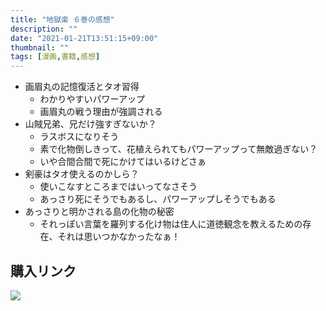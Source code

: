 ```yaml
---
title: "地獄楽 ６巻の感想"
description: ""
date: "2021-01-21T13:51:15+09:00"
thumbnail: ""
tags: [漫画,書籍,感想]
---
```



- 画眉丸の記憶復活とタオ習得
    - わかりやすいパワーアップ
    - 画眉丸の戦う理由が強調される
- 山賊兄弟、兄だけ強すぎないか？
    - ラスボスになりそう
    - 素で化物倒しきって、花植えられてもパワーアップって無敵過ぎない？
    - いや合間合間で死にかけてはいるけどさぁ
- 剣豪はタオ使えるのかしら？
    - 使いこなすところまではいってなさそう
    - あっさり死にそうでもあるし、パワーアップしそうでもある
- あっさりと明かされる島の化物の秘密
    - それっぽい言葉を羅列する化け物は住人に道徳観念を教えるための存在、それは思いつかなかったなぁ！

## 購入リンク
<div data-vc_mylinkbox_id="887698451"></div>

<script language="javascript" src="//ad.jp.ap.valuecommerce.com/servlet/jsbanner?sid=3639942&pid=887698444"></script><noscript><a href="//ck.jp.ap.valuecommerce.com/servlet/referral?sid=3639942&pid=887698444" rel="nofollow"><img src="//ad.jp.ap.valuecommerce.com/servlet/gifbanner?sid=3639942&pid=887698444" border="0"></a></noscript>